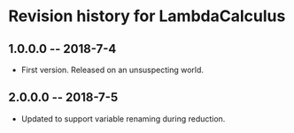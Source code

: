 # Revision history for LambdaCalculus

## 1.0.0.0  -- 2018-7-4

* First version. Released on an unsuspecting world.

## 2.0.0.0  -- 2018-7-5

* Updated to support variable renaming during reduction.
